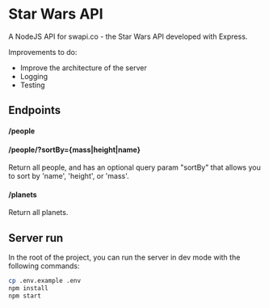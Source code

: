 # Star Wars API

A NodeJS API for swapi.co - the Star Wars API developed with Express.

Improvements to do:
- Improve the architecture of the server
- Logging
- Testing

## Endpoints 

#### /people
#### /people/?sortBy={mass|height|name}

Return all people, and has an optional query param "sortBy" that allows you to sort by 'name', 'height', or 'mass'.

#### /planets

Return all planets.

## Server run

In the root of the project, you can run the server in dev mode with the following commands:

~~~bash
cp .env.example .env
npm install
npm start
~~~
